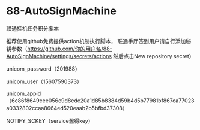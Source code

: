 # 88-AutoSignMachine

 联通挂机任务积分脚本
 
推荐使用github免费提供action机制执行脚本， 联通手厅签到用户请自行添加秘钥参数（https://github.com/你的用户名/88-AutoSignMachine/settings/secrets/actions 然后点击New repository secret）


unicom_password（201988）

unicom_user（15607590373）

unicom_appid（6c86f8649cee056e9d8edc20a1d85b8384d59b4d5b77981bf867ca77023a0332802ccaa8664ed520eaab2b5bfbd37308）

NOTIFY_SCKEY（service酱得key）
